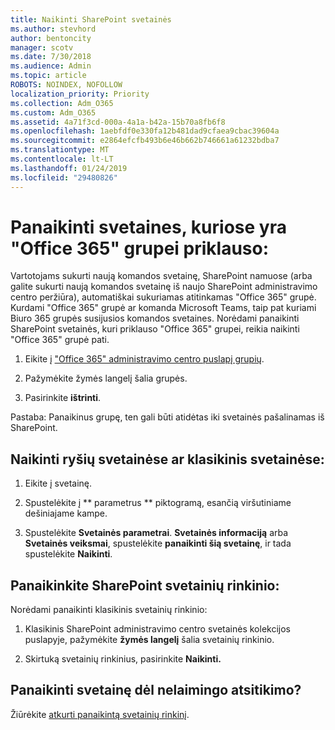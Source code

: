 ```yaml
---
title: Naikinti SharePoint svetainės
ms.author: stevhord
author: bentoncity
manager: scotv
ms.date: 7/30/2018
ms.audience: Admin
ms.topic: article
ROBOTS: NOINDEX, NOFOLLOW
localization_priority: Priority
ms.collection: Adm_O365
ms.custom: Adm_O365
ms.assetid: 4a71f3cd-000a-4a1a-b42a-15b70a8fb6f8
ms.openlocfilehash: 1aebfdf0e330fa12b481dad9cfaea9cbac39604a
ms.sourcegitcommit: e2864efcfb493b6e46b662b746661a61232bdba7
ms.translationtype: MT
ms.contentlocale: lt-LT
ms.lasthandoff: 01/24/2019
ms.locfileid: "29480826"
---
```

# <a name="delete-sites-that-belong-to-an-office-365-group"></a>Panaikinti svetaines, kuriose yra "Office 365" grupei priklauso:

Vartotojams sukurti naują komandos svetainę, SharePoint namuose (arba galite sukurti naują komandos svetainę iš naujo SharePoint administravimo centro peržiūra), automatiškai sukuriamas atitinkamas "Office 365" grupė. Kurdami "Office 365" grupė ar komanda Microsoft Teams, taip pat kuriami Biuro 365 grupės susijusios komandos svetaines. Norėdami panaikinti SharePoint svetainės, kuri priklauso "Office 365" grupei, reikia naikinti "Office 365" grupė pati. 
  
1. Eikite į ["Office 365" administravimo centro puslapį grupių](https://portal.office.com/adminportal/home#/groups).
    
2. Pažymėkite žymės langelį šalia grupės.
    
3. Pasirinkite **ištrinti**.
    
Pastaba: Panaikinus grupę, ten gali būti atidėtas iki svetainės pašalinamas iš SharePoint.
  
## <a name="delete-communication-sites-or-classic-sites"></a>Naikinti ryšių svetainėse ar klasikinis svetainėse:

1. Eikite į svetainę.
  
2. Spustelėkite į ** parametrus ** piktogramą, esančią viršutiniame dešiniajame kampe. 
  
3. Spustelėkite **Svetainės parametrai**. **Svetainės informaciją** arba **Svetainės veiksmai**, spustelėkite **panaikinti šią svetainę**, ir tada spustelėkite **Naikinti**.
  
## <a name="delete-a-sharepoint-site-collection"></a>Panaikinkite SharePoint svetainių rinkinio:

Norėdami panaikinti klasikinis svetainių rinkinio:
  
1. Klasikinis SharePoint administravimo centro svetainės kolekcijos puslapyje, pažymėkite **žymės langelį** šalia svetainių rinkinio. 
    
2. Skirtuką svetainių rinkinius, pasirinkite **Naikinti.**
    
## <a name="deleted-a-site-by-accident"></a>Panaikinti svetainę dėl nelaimingo atsitikimo?

Žiūrėkite [atkurti panaikintą svetainių rinkinį](https://go.microsoft.com/fwlink/?linkid=867660).
  

